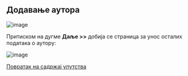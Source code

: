 ## Додавање аутора
 
 ![image](https://user-images.githubusercontent.com/29538544/150631308-81086d19-47f3-4ebc-a3f7-bcec0ff53295.png)
 
Притиском на дугме **Даље >>** добија се страница за унос осталих података о аутору: 
 
![image](https://user-images.githubusercontent.com/29538544/150631321-917407c5-8b26-42a4-8095-437c68ca5735.png)


[Повратак на садржај упутства](../../uputstvo.md#садржај)
